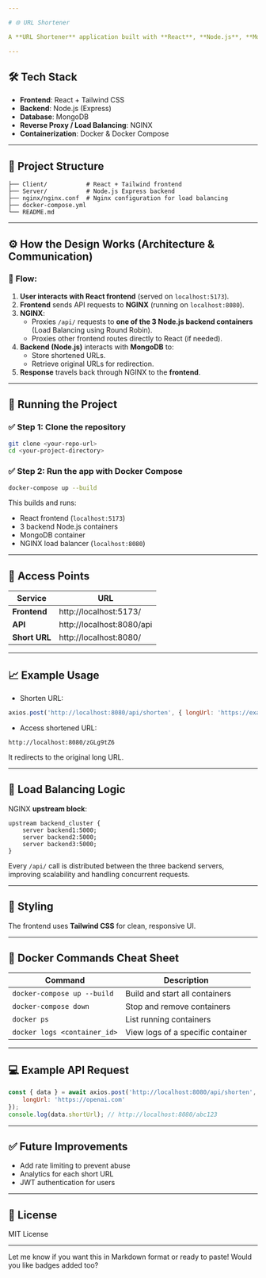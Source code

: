 ```yaml
---

# 🌐 URL Shortener

A **URL Shortener** application built with **React**, **Node.js**, **MongoDB**, **Tailwind CSS**, and containerized using **Docker**. **Nginx** acts as a reverse proxy and load balancer to handle API requests.

---
```


## 🛠 Tech Stack
- **Frontend**: React + Tailwind CSS
- **Backend**: Node.js (Express)
- **Database**: MongoDB
- **Reverse Proxy / Load Balancing**: NGINX
- **Containerization**: Docker & Docker Compose

---

## 📂 Project Structure
```
├── Client/           # React + Tailwind frontend
├── Server/           # Node.js Express backend
├── nginx/nginx.conf  # Nginx configuration for load balancing
├── docker-compose.yml
└── README.md
```

---

## ⚙️ How the Design Works (Architecture & Communication)
### 🔄 **Flow:**
1. **User interacts with React frontend** (served on `localhost:5173`).
2. **Frontend** sends API requests to **NGINX** (running on `localhost:8080`).
3. **NGINX**:
   - Proxies `/api/` requests to **one of the 3 Node.js backend containers** (Load Balancing using Round Robin).
   - Proxies other frontend routes directly to React (if needed).
4. **Backend (Node.js)** interacts with **MongoDB** to:
   - Store shortened URLs.
   - Retrieve original URLs for redirection.
5. **Response** travels back through NGINX to the **frontend**.

---

## 🚀 Running the Project
### ✅ **Step 1: Clone the repository**
```bash
git clone <your-repo-url>
cd <your-project-directory>
```

### ✅ **Step 2: Run the app with Docker Compose**
```bash
docker-compose up --build
```
This builds and runs:
- React frontend (`localhost:5173`)
- 3 backend Node.js containers
- MongoDB container
- NGINX load balancer (`localhost:8080`)

---

## 🔗 **Access Points**
| Service        | URL                      |
|----------------|--------------------------|
| **Frontend**   | http://localhost:5173/   |
| **API**        | http://localhost:8080/api |
| **Short URL**  | http://localhost:8080/<short-code> |

---

## 📈 Example Usage
- Shorten URL:
```javascript
axios.post('http://localhost:8080/api/shorten', { longUrl: 'https://example.com' })
```
- Access shortened URL:
```
http://localhost:8080/zGLg9tZ6
```
It redirects to the original long URL.

---

## 🧠 Load Balancing Logic
NGINX **upstream block**:
```nginx
upstream backend_cluster {
    server backend1:5000;
    server backend2:5000;
    server backend3:5000;
}
```
Every `/api/` call is distributed between the three backend servers, improving scalability and handling concurrent requests.

---

## 🎨 Styling
The frontend uses **Tailwind CSS** for clean, responsive UI.

---

## 🐳 Docker Commands Cheat Sheet
| Command                                   | Description                          |
|-------------------------------------------|--------------------------------------|
| `docker-compose up --build`               | Build and start all containers       |
| `docker-compose down`                     | Stop and remove containers           |
| `docker ps`                               | List running containers              |
| `docker logs <container_id>`              | View logs of a specific container    |

---

## 💻 Example API Request
```javascript
const { data } = await axios.post('http://localhost:8080/api/shorten', {
    longUrl: 'https://openai.com'
});
console.log(data.shortUrl); // http://localhost:8080/abc123
```

---

## ✅ Future Improvements
- Add rate limiting to prevent abuse
- Analytics for each short URL
- JWT authentication for users

---

## 📜 License
MIT License

---

Let me know if you want this in Markdown format or ready to paste! Would you like badges added too?
